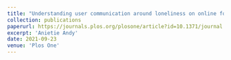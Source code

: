 ```yaml
---
title: "Understanding user communication around loneliness on online forums"
collection: publications
paperurl: https://journals.plos.org/plosone/article?id=10.1371/journal.pone.0257791
excerpt: 'Anietie Andy'
date: 2021-09-23
venue: 'Plos One'
---
```





